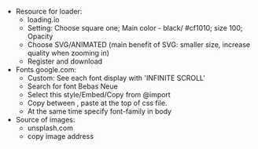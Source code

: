 - Resource for loader: 
    - loading.io
    - Setting: Choose square one; Main color - black/ #cf1010; size 100; Opacity
    - Choose SVG/ANIMATED (main benefit of SVG: smaller size, increase quality when zooming in)
    - Register and download
- Fonts google.com:
    - Custom: See each font display with 'INFINITE SCROLL'
    - Search for font Bebas Neue
    - Select this style/Embed/Copy from @import
    - Copy between <style></style>, paste at the top of css file.
    - At the same time specify font-family in body
- Source of images: 
    - unsplash.com
    - copy image address